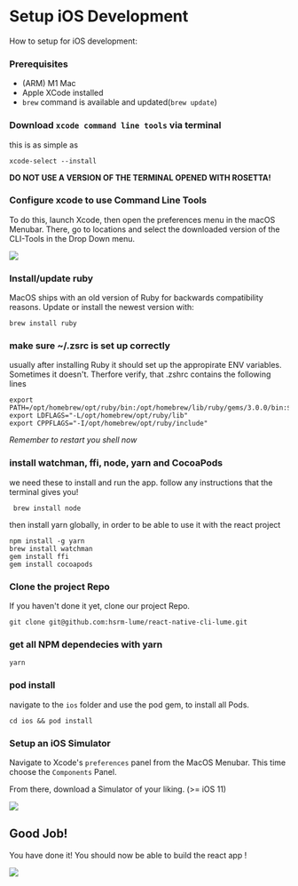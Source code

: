 # Setup iOS Development
How to setup for iOS development:

### Prerequisites
- (ARM) M1 Mac 
- Apple XCode installed
- `brew` command is available and updated(`brew update`)



### Download `xcode command line tools` via terminal
this is as simple as

``xcode-select --install``

**DO NOT USE A VERSION OF THE TERMINAL OPENED WITH ROSETTA!**

### Configure xcode to use Command Line Tools
To do this, launch Xcode, then open the preferences menu in the macOS Menubar.
There, go to locations and select the downloaded version of the CLI-Tools in the Drop Down menu.

![](https://miro.medium.com/max/1400/1*ybx4Dzm1lmFBblzP6ibWDQ.png)


### Install/update ruby
MacOS ships with an old version of Ruby for backwards compatibility reasons.
Update or install the newest version with:

``brew install ruby``

### make sure ~/.zsrc is set up correctly
usually after installing Ruby it should set up the appropirate ENV variables.
Sometimes it doesn't. Therfore verify, that .zshrc contains the following lines

```
export PATH=/opt/homebrew/opt/ruby/bin:/opt/homebrew/lib/ruby/gems/3.0.0/bin:$PATH
export LDFLAGS="-L/opt/homebrew/opt/ruby/lib"
export CPPFLAGS="-I/opt/homebrew/opt/ruby/include"
```
_Remember to restart you shell now_

###  install watchman, ffi, node, yarn and CocoaPods
we need these to install and run the app. follow any instructions that 
the terminal gives you!

`` brew install node``

 then install yarn globally, in order to be able to use it with the 
react project

```
npm install -g yarn
brew install watchman
gem install ffi
gem install cocoapods
```

### Clone the project Repo
If you haven't done it yet, clone our project Repo.

``git clone git@github.com:hsrm-lume/react-native-cli-lume.git``

### get all NPM dependecies with yarn

``yarn``

### pod install
navigate to the `ios` folder and 
use the pod gem, to install all Pods.

``cd ios && pod install``


### Setup an iOS Simulator

Navigate to Xcode's `preferences` panel from the 
MacOS Menubar. This time choose the `Components` Panel.

From there, download a Simulator of your liking. (>= iOS 11) 

![](https://miro.medium.com/max/1400/1*nnppm4Okv10mQB9yVMLFxw.png)


## Good Job!
You have done it! You should now be able to build the react app !

![](https://medium.com/@davidjasonharding/developing-a-react-native-app-on-an-m1-mac-without-rosetta-29fcc7314d70)